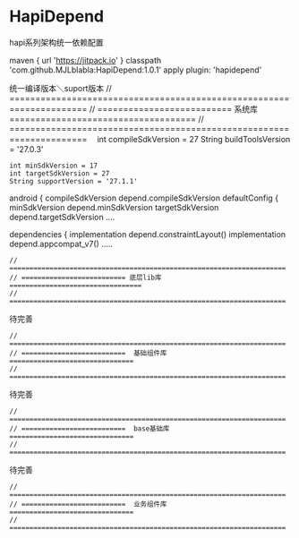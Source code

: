 # HapiDepend
   hapi系列架构统一依赖配置


   maven { url 'https://jitpack.io' }
   classpath 'com.github.MJLblabla:HapiDepend:1.0.1'
   apply plugin: 'hapidepend'
   
   
   统一编译版本＼suport版本
    // =====================================================================
    // ========================== 系统库 ====================================
    // =====================================================================
   　int compileSdkVersion = 27
    String buildToolsVersion = '27.0.3'

    int minSdkVersion = 17
    int targetSdkVersion = 27
    String supportVersion = '27.1.1'
    
    
android {
    compileSdkVersion depend.compileSdkVersion
    defaultConfig {
        minSdkVersion depend.minSdkVersion
        targetSdkVersion depend.targetSdkVersion
        ....
        
        
dependencies {
    implementation depend.constraintLayout()
    implementation depend.appcompat_v7()
    .....
    
    
    // =====================================================================
    // ========================== 底层lib库 =================================
    // =====================================================================
   
 待完善

    // =====================================================================
    // ==========================  基础组件库 ===============================
    // =====================================================================

待完善

    // =====================================================================
    // ==========================  base基础库 ===============================
    // =====================================================================



待完善

    // =====================================================================
    // ==========================  业务组件库 ===============================
    // =====================================================================
    
    
    
